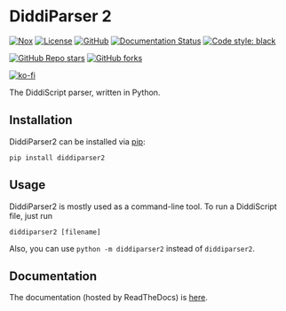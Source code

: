 # DiddiParser 2

[![Nox](https://img.shields.io/badge/%F0%9F%A6%8A-Nox-D85E00.svg)](https://github.com/wntrblm/nox)
[![License](https://img.shields.io/github/license/DiddiLeija/diddiparser2)](https://github.com/DiddiLeija/diddiparser2)
[![GitHub](https://img.shields.io/github/v/release/DiddiLeija/diddiparser2?logo=github&sort=semver)](https://github.com/DiddiLeija/diddiparser2)
[![Documentation Status](https://readthedocs.org/projects/diddiparser2/badge/?version=latest)](https://diddiparser2.readthedocs.io/en/latest/?badge=latest)
[![Code style: black](https://img.shields.io/badge/code%20style-black-000000.svg)](https://github.com/psf/black)

[![GitHub Repo stars](https://img.shields.io/github/stars/DiddiLeija/diddiparser2?style=social)](https://github.com/DiddiLeija/diddiparser2)
[![GitHub forks](https://img.shields.io/github/forks/DiddiLeija/diddiparser2?style=social)](https://github.com/DiddiLeija/diddiparser2)

[![ko-fi](https://ko-fi.com/img/githubbutton_sm.svg)](https://ko-fi.com/G2G3AL6D6)

The DiddiScript parser, written in Python.

## Installation

DiddiParser2 can be installed via [pip](https://pip.pypa.io):

```
pip install diddiparser2
```

## Usage

DiddiParser2 is mostly used as a command-line tool. To run a DiddiScript
file, just run

```
diddiparser2 [filename]
```

Also, you can use `python -m diddiparser2` instead of `diddiparser2`.

## Documentation

The documentation (hosted by ReadTheDocs) is [here](https://diddiparser2.readthedocs.io/en/latest/).
